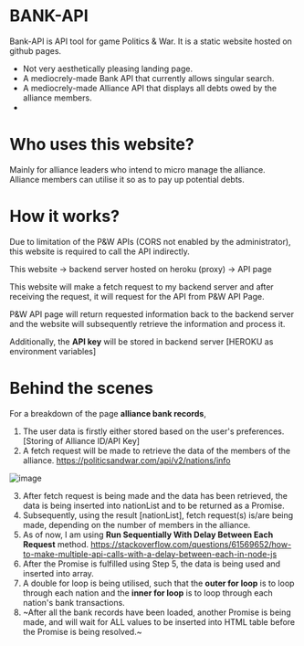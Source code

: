 # BANK-API
Bank-API is API tool for game Politics & War. It is a static website hosted on github pages. 

* Not very aesthetically pleasing landing page.
* A mediocrely-made Bank API that currently allows singular search.
* A mediocrely-made Alliance API that displays all debts owed by the alliance members.
* 
# Who uses this website?
Mainly for alliance leaders who intend to micro manage the alliance. Alliance members can utilise it so as to pay up potential debts.

# How it works?
Due to limitation of the P&W APIs (CORS not enabled by the administrator), this website is required to call the API indirectly.

This website -> backend server hosted on heroku (proxy) -> API page 

This website will make a fetch request to my backend server and after receiving the request, it will request for the API from P&W API Page. 

P&W API page will return requested information back to the backend server and the website will subsequently retrieve the information and process it.

Additionally, the **API key** will be stored in backend server [HEROKU as environment variables]

# Behind the scenes
For a breakdown of the page **alliance bank records**, 
1) The user data is firstly either stored based on the user's preferences. [Storing of Alliance ID/API Key]
2) A fetch request will be made to retrieve the data of the members of the alliance. https://politicsandwar.com/api/v2/nations/info

![image](https://user-images.githubusercontent.com/62585987/109750814-10550a00-7c18-11eb-9452-168a812e7316.png)

3) After fetch request is being made and the data has been retrieved, the data is being inserted into nationList and to be returned as a Promise.
4) Subsequently, using the result [nationList], fetch request(s) is/are being made, depending on the number of members in the alliance.
5) As of now, I am using **Run Sequentially With Delay Between Each Request** method. https://stackoverflow.com/questions/61569652/how-to-make-multiple-api-calls-with-a-delay-between-each-in-node-js
6) After the Promise is fulfilled using Step 5, the data is being used and inserted into array.
7) A double for loop is being utilised, such that the **outer for loop** is to loop through each nation and the **inner for loop** is to loop through each nation's bank transactions.
8) ~After all the bank records have been loaded, another Promise is being made, and will wait for ALL values to be inserted into HTML table before the Promise is being resolved.~

